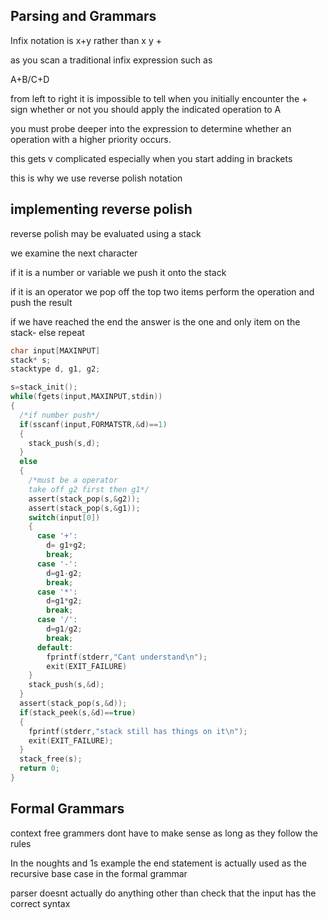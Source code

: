 ## Parsing and Grammars

Infix notation is x+y rather than x y +

as you scan a traditional infix expression such as 

A+B/C+D

 from left to right it is impossible to tell when you initially encounter the + sign whether or not you should apply the indicated operation to A

you must probe deeper into the expression to determine whether an operation with a higher priority occurs.

this gets v complicated especially when you start adding in brackets

this is why we use reverse polish notation

## implementing reverse polish 

reverse polish may be evaluated using a stack 

we examine the next character 

if it is a number or variable we push it onto the stack

if it is an operator we pop off the top two items perform the operation and push the result

if we have reached the end the answer is the one and only item on the stack- else repeat



```c
char input[MAXINPUT]
stack* s;
stacktype d, g1, g2;

s=stack_init();
while(fgets(input,MAXINPUT,stdin))
{
  /*if number push*/
  if(sscanf(input,FORMATSTR,&d)==1)
  {
    stack_push(s,d);
  }
  else
  {
    /*must be a operator
    take off g2 first then g1*/
    assert(stack_pop(s,&g2));
    assert(stack_pop(s,&g1));
    switch(input[0])
    {
      case '+':
        d= g1+g2;
        break;
      case '-':
        d=g1-g2;
        break;
      case '*':
        d=g1*g2;
        break;
      case '/':
        d=g1/g2;
        break;
      default:
      	fprintf(stderr,"Cant understand\n");
        exit(EXIT_FAILURE)
    }
    stack_push(s,&d);
  }
  assert(stack_pop(s,&d));
  if(stack_peek(s,&d)==true)
  {
    fprintf(stderr,"stack still has things on it\n");
    exit(EXIT_FAILURE);
  }
  stack_free(s);
  return 0;
}
```



## Formal Grammars 

context free grammers dont have to make sense as long as they follow the rules



In the noughts and 1s example the end statement is actually used as the recursive base case in the formal grammar

parser doesnt actually do anything other than check that the input has the correct syntax

